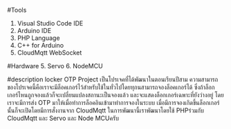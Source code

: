 #Tools
1. Visual Studio Code IDE
2. Arduino IDE
3. PHP Language
4. C++ for Arduino
4. CloudMqtt WebSocket

#Hardware
5. Servo
6. NodeMCU

#description
locker OTP Project เป็นโปรเจคที่ได้พัฒนาในตอนเรียนปีสาม 
ความสามารถของโปรเจคนี้คือเราจะมีล็อคเกอร์ไว้สำหรับใช้ในทั่วไปโดยทุกนสามารถจองล็อคเกอร์ได้ 
ซึ่งถ้าล็อกเกอร์ไหนถูกจองแล้วก็จะเปลี่ยนแปลงสถานะเป็นจองแล้ว และจะแสดงล็อกเกอร์เฉพาะที่ยังว่างอยู่ 
โดยเราจะมีการส่ง OTP มาให้เมื่อทำการล็อคอินเข้ามาทำการจองในระบบ 
เมื่อมีการจองเกิดขึ้นล็อกเกอร์นั้นก็จะเปิดโดยมีการสั่งงานจาก CloudMqtt ในการพัฒนานี้เราพัฒนาโดยใช้ PHPร่วมกับ CloudMqtt และ Servo และ Node MCUครับ
